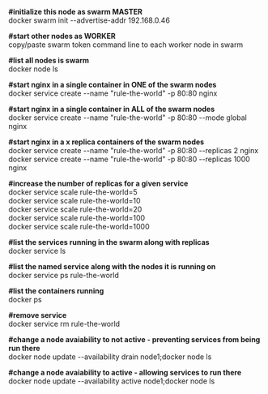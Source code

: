 <b>#initialize this node as swarm MASTER</b><br>
docker swarm init --advertise-addr 192.168.0.46

<b>#start other nodes as WORKER</b><br>
copy/paste swarm token command line to each worker node in swarm

<b>#list all nodes is swarm</b><br>
docker node ls

<b>#start nginx in a single container in ONE of the swarm nodes</b><br>
docker service create --name "rule-the-world" -p 80:80 nginx

<b>#start nginx in a single container in ALL of the swarm nodes</b><br>
docker service create --name "rule-the-world" -p 80:80 --mode global nginx

<b>#start nginx in a x replica containers of the swarm nodes</b><br>
docker service create --name "rule-the-world" -p 80:80 --replicas 2 nginx
docker service create --name "rule-the-world" -p 80:80 --replicas 1000 nginx

<b>#increase the number of replicas for a given service</b><br>
docker service scale rule-the-world=5<br>
docker service scale rule-the-world=10<br>
docker service scale rule-the-world=20<br>
docker service scale rule-the-world=100<br>
docker service scale rule-the-world=1000<br>

<b>#list the services running in the swarm along with replicas</b><br>
docker service ls

<b>#list the named service along with the nodes it is running on</b><br>
docker service ps rule-the-world

<b>#list the containers running</b><br>
docker ps

<b>#remove service</b><br>
docker service rm rule-the-world

<b>#change a node avaiability to not active - preventing services from being run there</b><br>
docker node update --availability drain node1;docker node ls

<b>#change a node avaiability to active - allowing services to run there</b><br>
docker node update --availability active node1;docker node ls




